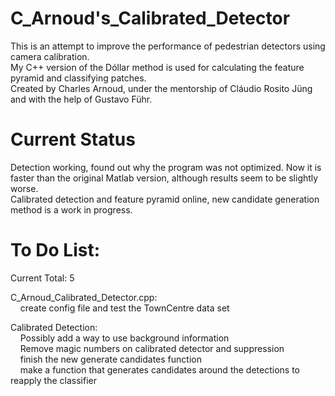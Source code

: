C_Arnoud's_Calibrated_Detector  
======================  
  
This is an attempt to improve the performance of pedestrian detectors using camera calibration.  
My C++ version of the Dóllar method is used for calculating the feature pyramid and classifying patches.    
Created by Charles Arnoud, under the mentorship of Cláudio Rosito Jüng and with the help of Gustavo Führ.  
  
  
Current Status  
======================  
  
Detection working, found out why the program was not optimized. 
Now it is faster than the original Matlab version, although results seem to be slightly worse.   
Calibrated detection and feature pyramid online, new candidate generation method is a work in progress.  
  
  
To Do List:  
======================  
  
Current Total: 5    
  
C_Arnoud_Calibrated_Detector.cpp:  
&nbsp;&nbsp;&nbsp;&nbsp;create config file and test the TownCentre data set  
  
Calibrated Detection:  
&nbsp;&nbsp;&nbsp;&nbsp;Possibly add a way to use background information  
&nbsp;&nbsp;&nbsp;&nbsp;Remove magic numbers on calibrated detector and suppression  
&nbsp;&nbsp;&nbsp;&nbsp;finish the new generate candidates function  
&nbsp;&nbsp;&nbsp;&nbsp;make a function that generates candidates around the detections to reapply the classifier  
      